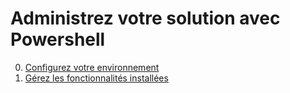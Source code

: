 # Administrez votre solution avec Powershell

0. [Configurez votre environnement](0_InstallModule.ipynb)
1. [Gérez les fonctionnalités installées](1_Features.ipynb)

